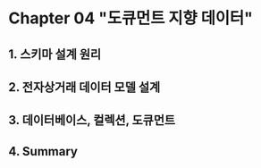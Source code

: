 # Chapter 04 "도큐먼트 지향 데이터"

## 1. 스키마 설계 원리

## 2. 전자상거래 데이터 모델 설계

## 3. 데이터베이스, 컬렉션, 도큐먼트

## 4. Summary